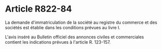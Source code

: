 # Article R822-84

La demande d'immatriculation de la société au registre du commerce et des sociétés est établie dans les conditions prévues au livre I.

L'avis inséré au Bulletin officiel des annonces civiles et commerciales contient les indications prévues à l'article R. 123-157.
